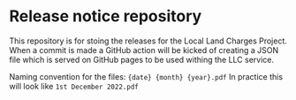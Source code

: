 
# **Release notice repository**

This repository is for stoing the releases for the Local Land Charges Project. When a commit is made a GitHub action will be kicked of creating a JSON file which is served on GitHub pages to be used withing the LLC service.

Naming convention for the files:
`{date} {month} {year}.pdf`
In practice this will look like `1st December 2022.pdf`
